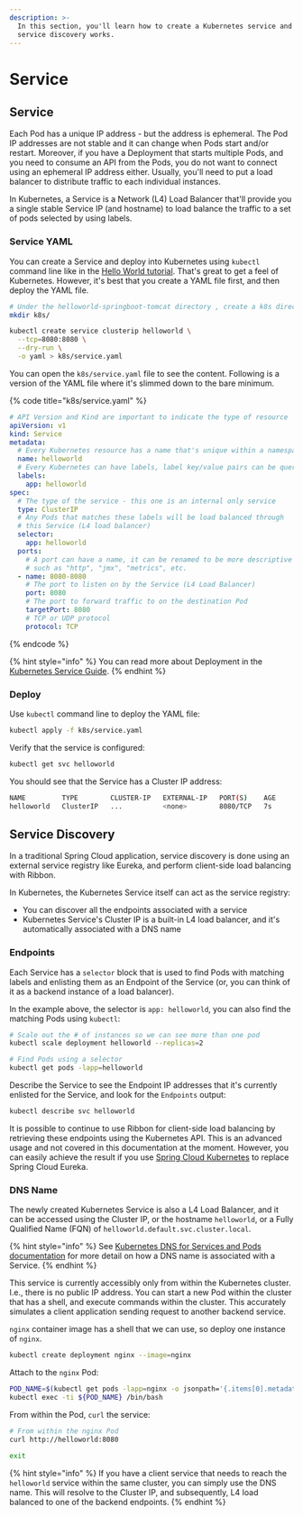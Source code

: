 ```yaml
---
description: >-
  In this section, you'll learn how to create a Kubernetes service and how
  service discovery works.
---
```


# Service

## Service

Each Pod has a unique IP address - but the address is ephemeral. The Pod IP addresses are not stable and it can change when Pods start and/or restart. Moreover, if you have a Deployment that starts multiple Pods, and you need to consume an API from the Pods, you do not want to connect using an ephemeral IP address either. Usually, you'll need to put a load balancer to distribute traffic to each individual instances.

In Kubernetes, a Service is a Network \(L4\) Load Balancer that'll provide you a single stable Service IP \(and hostname\) to load balance the traffic to a set of pods selected by using labels.

### Service YAML

You can create a Service and deploy into Kubernetes using `kubectl` command line like in the [Hello World tutorial](../../getting-started/helloworld/kubernetes-engine.md). That's great to get a feel of Kubernetes. However, it's best that you create a YAML file first, and then deploy the YAML file.

```bash
# Under the helloworld-springboot-tomcat directory , create a k8s directory
mkdir k8s/

kubectl create service clusterip helloworld \
  --tcp=8080:8080 \
  --dry-run \
  -o yaml > k8s/service.yaml
```

You can open the `k8s/service.yaml` file to see the content. Following is a version of the YAML file where it's slimmed down to the bare minimum.

{% code title="k8s/service.yaml" %}
```yaml
# API Version and Kind are important to indicate the type of resource
apiVersion: v1
kind: Service
metadata:
  # Every Kubernetes resource has a name that's unique within a namespace
  name: helloworld
  # Every Kubernetes can have labels, label key/value pairs can be queried later.
  labels:
    app: helloworld
spec:
  # The type of the service - this one is an internal only service
  type: ClusterIP
  # Any Pods that matches these labels will be load balanced through
  # this Service (L4 load balancer)
  selector:
    app: helloworld
  ports:
    # A port can have a name, it can be renamed to be more descriptive
    # such as "http", "jmx", "metrics", etc.
  - name: 8080-8080 
    # The port to listen on by the Service (L4 Load Balancer)
    port: 8080
    # The port to forward traffic to on the destination Pod
    targetPort: 8080
    # TCP or UDP protocol
    protocol: TCP
```
{% endcode %}

{% hint style="info" %}
You can read more about Deployment in the [Kubernetes Service Guide](http://kubernetes.io/docs/user-guide/deployments/).
{% endhint %}

### Deploy

Use `kubectl` command line to deploy the YAML file:

```bash
kubectl apply -f k8s/service.yaml
```

Verify that the service is configured:

```bash
kubectl get svc helloworld
```

You should see that the Service has a Cluster IP address:

```bash
NAME         TYPE        CLUSTER-IP   EXTERNAL-IP   PORT(S)    AGE
helloworld   ClusterIP   ...          <none>        8080/TCP   7s
```

## Service Discovery

In a traditional Spring Cloud application, service discovery is done using an external service registry like Eureka, and perform client-side load balancing with Ribbon.

In Kubernetes, the Kubernetes Service itself can act as the service registry:

* You can discover all the endpoints associated with a service
* Kubernetes Service's Cluster IP is a built-in L4 load balancer, and it's automatically associated with a DNS name

### Endpoints

Each Service has a `selector` block that is used to find Pods with matching labels and enlisting them as an Endpoint of the Service \(or, you can think of it as a backend instance of a load balancer\).

In the example above, the selector is `app: helloworld`, you can also find the matching Pods using `kubectl`:

```bash
# Scale out the # of instances so we can see more than one pod
kubectl scale deployment helloworld --replicas=2

# Find Pods using a selector
kubectl get pods -lapp=helloworld
```

Describe the Service to see the Endpoint IP addresses that it's currently enlisted for the Service, and look for the `Endpoints` output:

```bash
kubectl describe svc helloworld
```

It is possible to continue to use Ribbon for client-side load balancing by retrieving these endpoints using the Kubernetes API. This is an advanced usage and not covered in this documentation at the moment. However, you can easily achieve the result if you use [Spring Cloud Kubernetes](https://spring.io/projects/spring-cloud-kubernetes) to replace Spring Cloud Eureka.

### DNS Name

The newly created Kubernetes Service is also a L4 Load Balancer, and it can be accessed using the Cluster IP, or the hostname `helloworld`, or a Fully Qualified Name \(FQN\) of `helloworld.default.svc.cluster.local`.

{% hint style="info" %}
See [Kubernetes DNS for Services and Pods documentation](https://kubernetes.io/docs/concepts/services-networking/dns-pod-service/) for more detail on how a DNS name is associated with a Service.
{% endhint %}

This service is currently accessibly only from within the Kubernetes cluster. I.e., there is no public IP address. You can start a new Pod within the cluster that has a shell, and execute commands within the cluster. This accurately simulates a client application sending request to another backend service.

`nginx` container image has a shell that we can use, so deploy one instance of `nginx`.

```bash
kubectl create deployment nginx --image=nginx
```

Attach to the `nginx` Pod:

```bash
POD_NAME=$(kubectl get pods -lapp=nginx -o jsonpath='{.items[0].metadata.name}')
kubectl exec -ti ${POD_NAME} /bin/bash
```

From within the Pod, `curl` the service:

```bash
# From within the nginx Pod
curl http://helloworld:8080

exit
```

{% hint style="info" %}
If you have a client service that needs to reach the `helloworld` service within the same cluster, you can simply use the DNS name. This will resolve to the Cluster IP, and subsequently, L4 load balanced to one of the backend endpoints.
{% endhint %}



### 



